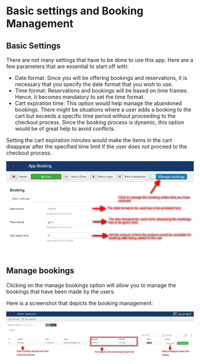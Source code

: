 # Basic settings and Booking Management

## Basic Settings <a href="#basic-settings" id="basic-settings"></a>

There are not many settings that have to be done to use this app. Here are a few parameters that are essential to start off with:

* Date format: Since you will be offering bookings and reservations, it is necessary that you specify the date format that you wish to use.
* Time format: Reservations and bookings will be based on time frames. Hence, it becomes mandatory to set the time format.
* Cart expiration time: This option would help manage the abandoned bookings. There might be situations where a user adds a booking to the cart but exceeds a specific time period without proceeding to the checkout process. Since the booking process is dynamic, this option would be of great help to avoid conflicts.

Setting the cart expiration minutes would make the items in the cart disappear after the specified time limit if the user does not proceed to the checkout process.

![bsbkm](https://raw.githubusercontent.com/j2store/doc-images/master/booking-and-reservations/basic-settings-and-booking-management/app_bookingbasicsettings.png)

## Manage bookings <a href="#manage-bookings" id="manage-bookings"></a>

Clicking on the manage bookings option will allow you to manage the bookings that have been made by the users.

Here is a screenshot that depicts the booking management:

![booking](https://raw.githubusercontent.com/j2store/doc-images/master/booking-and-reservations/basic-settings-and-booking-management/app_bookingmanagebooking.png)
